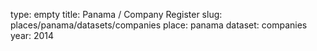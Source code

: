 type: empty
title: Panama / Company Register
slug: places/panama/datasets/companies
place: panama
dataset: companies
year: 2014
